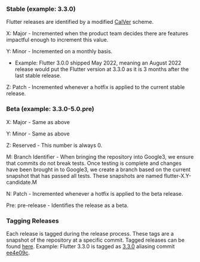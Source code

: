 ### Stable (example: 3.3.0)

Flutter releases are identified by a modified [CalVer](https://calver.org/)
scheme.

X: Major - Incremented when the product team decides there are features
impactful enough to increment this value.

Y: Minor - Incremented on a monthly basis.

- Example: Flutter 3.0.0 shipped May 2022, meaning an August 2022 release would
  put the Flutter version at 3.3.0 as it is 3 months after the last stable
  release.

Z: Patch - Incremented whenever a hotfix is applied to the current stable
release.

### Beta (example: 3.3.0-5.0.pre)

X: Major - Same as above

Y: Minor - Same as above

Z: Reserved - This number is always 0.

M: Branch Identifier - When bringing the repository into Google3, we ensure that
commits do not break tests. Once testing is complete and changes have been
brought in to Google3, we create a branch based on the current snapshot that has
passed all tests. These snapshots are named flutter-X.Y-candidate.M

N: Patch - Incremented whenever a hotfix is applied to the beta release.

Pre: pre-release - Identifies the release as a beta.

### Tagging Releases

Each release is tagged during the release process. These tags are a snapshot of
the repository at a specific commit. Tagged releases can be found
[here](https://github.com/flutter/flutter/tags). Example: Flutter 3.3.0 is
tagged as [3.3.0](https://github.com/flutter/flutter/releases/tag/3.0.0)
aliasing commit
[ee4e09c](https://github.com/flutter/flutter/commit/ee4e09cce01d6f2d7f4baebd247fde02e5008851).
